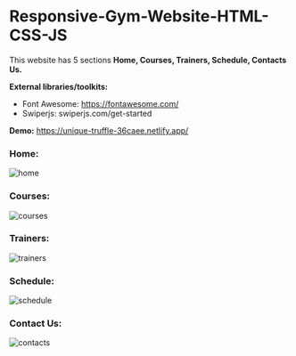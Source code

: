 # Responsive-Gym-Website-HTML-CSS-JS

This website has 5 sections **Home, Courses, Trainers, Schedule, Contacts Us.**

**External libraries/toolkits:**
- Font Awesome: https://fontawesome.com/
- Swiperjs: swiperjs.com/get-started 

**Demo:** https://unique-truffle-36caee.netlify.app/


### **Home:**
![home](https://user-images.githubusercontent.com/12884512/221371673-01647b8d-b8e7-4b97-a5f6-f071470db3dc.PNG)

### **Courses:**
 ![courses](https://user-images.githubusercontent.com/12884512/221371682-aced9e8b-4d82-4794-af4c-4032db52d4e4.PNG)

### **Trainers:**
![trainers](https://user-images.githubusercontent.com/12884512/221371689-5ec6da5e-d08e-4e83-86a9-e8f4f32bed11.PNG)

### **Schedule:**
![schedule](https://user-images.githubusercontent.com/12884512/221371693-ae375ba3-773e-4481-9963-c845ab3fc11f.PNG)

### **Contact Us:**
![contacts](https://user-images.githubusercontent.com/12884512/221371700-bb631c9c-19e6-4a04-bac0-3ad85696ec35.PNG)
